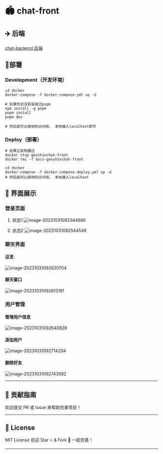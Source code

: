 # 🏟️ chat-front

## ✈️ 后端

[chat-backend 后端](https://github.com/Alanyaeer/GenshinChat-server)

## 🥳部署

### Development（开发环境）

```
cd docker
docker-compose -f docker-compose.yml up -d

# 如果你还没有安装过pnpm
npm install -g pnpm
pnpm install 
pnpm dev

# 然后就可以愉快的访问啦， 本地输入localhost即可
```

### Deploy（部署）

```
# 如果之前构建过
docker stop genshinchat-front
docker rmi -f docs-genshinchat-front

cd docker
docker-compose -f docker-compose-deploy.yml up -d
# 然后就可以愉快的访问啦， 本地输入localhost 
```

## 🎨 界面展示

### 登录页面

1. 状态1
   ![image-20231031092344666](https://cdn.jsdelivr.net/gh/Alanyaeer/ImgSummary@master/img/202310310923225.png)

2. 状态2
   ![image-20231031092544549](https://cdn.jsdelivr.net/gh/Alanyaeer/ImgSummary@master/img/202310310925886.png)

### 聊天界面

#### 总览

![image-20231031092620704](https://cdn.jsdelivr.net/gh/Alanyaeer/ImgSummary@master/img/202310310926783.png)

#### 聊天窗口

![image-20231031092813181](https://cdn.jsdelivr.net/gh/Alanyaeer/ImgSummary@master/img/202310310928238.png)

### 用户管理

#### 管理用户信息

![image-20231031092640828](https://cdn.jsdelivr.net/gh/Alanyaeer/ImgSummary@master/img/202310310926910.png)

#### 添加用户

![image-20231031092714204](https://cdn.jsdelivr.net/gh/Alanyaeer/ImgSummary@master/img/202310310927281.png)

#### 删除好友

![image-20231031092743592](https://cdn.jsdelivr.net/gh/Alanyaeer/ImgSummary@master/img/202310310927639.png)

---

## 🤝 贡献指南

欢迎提交 PR 或 Issue 来帮助完善项目！

---

## 📜 License

MIT License
欢迎 Star ⭐ & Fork 🍴 一起完善！

---
